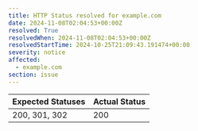 ```yaml
---
title: HTTP Status resolved for example.com
date: 2024-11-08T02:04:53+00:00Z
resolved: True
resolvedWhen: 2024-11-08T02:04:53+00:00Z
resolvedStartTime: 2024-10-25T21:09:43.191474+00:00
severity: notice
affected:
  - example.com
section: issue
---
```


| Expected Statuses | Actual Status  |
|-------------------|----------------|
| 200, 301, 302 | 200 |

